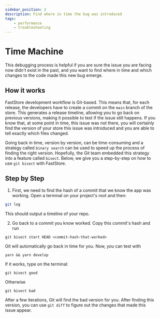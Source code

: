 ```yaml
---
sidebar_position: 2
description: Find where in time the bug was introduced
tags: 
    - performance
    - troubleshooting
---
```


# Time Machine

This debugging process is helpful if you are sure the issue you are facing now didn't exist in the past, and you want to find where in time and which changes to the code made this new bug emerge.

## How it works

FastStore development workflow is Git-based. This means that, for each release, the developers have to create a commit on the `main` branch of the store. 
This generates a release timeline, allowing you to go back on previous versions, making it possible to test if the issue still happens. If you know that, at some point in time, this issue was not there, you will certainly find the version of your store this issue was introduced and you are able to tell exactly which files changed.

Going back in time, version by version, can be time-consuming and a strategy called `binary search` can be used to speed up the process of finding the right version. Hopefully, the Git team embedded this strategy into a feature called `bisect`. Below, we give you a step-by-step on how to use `git bisect` with FastStore.

## Step by Step

1. First, we need to find the hash of a commit that we know the app was working. Open a terminal on your project's root and then:
```sh
git log
```

This should output a timeline of your repo. 

2. Go back to a commit you know worked. Copy this commit's hash and run
```
git bisect start HEAD <commit-hash-that-worked>
```

Git will automatically go back in time for you. Now, you can test with 
```
yarn && yarn develop
```

If it works, type on the terminal:
```
git bisect good
```

Otherwise 
```
git bisect bad
```

After a few iterations, Git will find the bad version for you.
After finding this version, you can use `git diff` to figure out the changes that made this issue appear.
